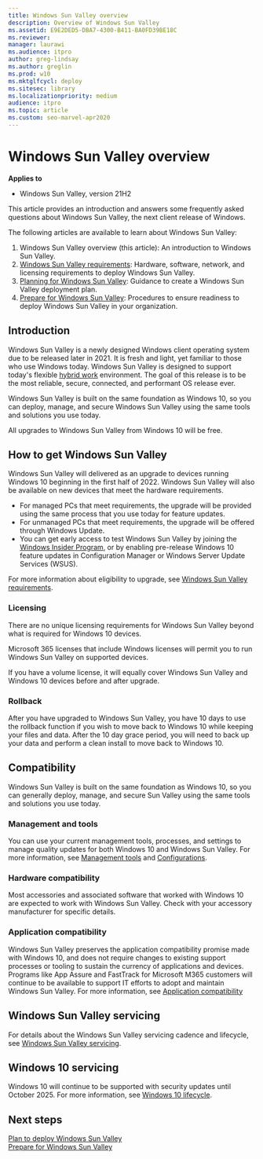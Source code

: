 ```yaml
---
title: Windows Sun Valley overview
description: Overview of Windows Sun Valley
ms.assetid: E9E2DED5-DBA7-4300-B411-BA0FD39BE18C
ms.reviewer: 
manager: laurawi
ms.audience: itpro
author: greg-lindsay
ms.author: greglin
ms.prod: w10
ms.mktglfcycl: deploy
ms.sitesec: library
ms.localizationpriority: medium
audience: itpro
ms.topic: article
ms.custom: seo-marvel-apr2020
---
```


# Windows Sun Valley overview

**Applies to**

-   Windows Sun Valley, version 21H2

This article provides an introduction and answers some frequently asked questions about Windows Sun Valley, the next client release of Windows.

The following articles are available to learn about Windows Sun Valley: 

1. Windows Sun Valley overview (this article): An introduction to Windows Sun Valley.
2. [Windows Sun Valley requirements](windows-sv-requirements.md): Hardware, software, network, and licensing requirements to deploy Windows Sun Valley.
3. [Planning for Windows Sun Valley](windows-sv-plan.md): Guidance to create a Windows Sun Valley deployment plan.
4. [Prepare for Windows Sun Valley](windows-sv-prepare.md): Procedures to ensure readiness to deploy Windows Sun Valley in your organization.

## Introduction

Windows Sun Valley is a newly designed Windows client operating system due to be released later in 2021. It is fresh and light, yet familiar to those who use Windows today. Windows Sun Valley is designed to support today's flexible [hybrid work](https://pulse.microsoft.com/the-journey-to-the-new-normal-driving-innovation-and-productivity-in-a-hybrid-world/) environment. The goal of this release is to be the most reliable, secure, connected, and performant OS release ever. 

Windows Sun Valley is built on the same foundation as Windows 10, so you can deploy, manage, and secure Windows Sun Valley using the same tools and solutions you use today.

All upgrades to Windows Sun Valley from Windows 10 will be free. 

## How to get Windows Sun Valley

Windows Sun Valley will delivered as an upgrade to devices running Windows 10 beginning in the first half of 2022. Windows Sun Valley will also be available on new devices that meet the hardware requirements.
- For managed PCs that meet requirements, the upgrade will be provided using the same process that you use today for feature updates. 
- For unmanaged PCs that meet requirements, the upgrade will be offered through Windows Update.
- You can get early access to test Windows Sun Valley by joining the [Windows Insider Program](https://insider.windows.com), or by enabling pre-release Windows 10 feature updates in Configuration Manager or Windows Server Update Services (WSUS).

For more information about eligibility to upgrade, see [Windows Sun Valley requirements](windows-sv-requirements.md).

### Licensing

There are no unique licensing requirements for Windows Sun Valley beyond what is required for Windows 10 devices.

Microsoft 365 licenses that include Windows licenses will permit you to run Windows Sun Valley on supported devices.

If you have a volume license, it will equally cover Windows Sun Valley and Windows 10 devices before and after upgrade.

### Rollback

After you have upgraded to Windows Sun Valley, you have 10 days to use the rollback function if you wish to move back to Windows 10 while keeping your files and data. After the 10 day grace period, you will need to back up your data and perform a clean install to move back to Windows 10.

## Compatibility

Windows Sun Valley is built on the same foundation as Windows 10, so you can generally deploy, manage, and secure Sun Valley using the same tools and solutions you use today. 

### Management and tools

You can use your current management tools, processes, and settings to manage quality updates for both Windows 10 and Windows Sun Valley. For more information, see [Management tools](windows-sv-prepare.md#management-tools) and [Configurations](windows-sv-plan.md#configurations).

### Hardware compatibility

Most accessories and associated software that worked with Windows 10 are expected to work with Windows Sun Valley. Check with your accessory manufacturer for specific details.

### Application compatibility

Windows Sun Valley preserves the application compatibility promise made with Windows 10, and does not require changes to existing support processes or tooling to sustain the currency of applications and devices. Programs like App Assure and FastTrack for Microsoft M365 customers will continue to be available to support IT efforts to adopt and maintain Windows Sun Valley. For more information, see [Application compatibility](windows-sv-prepare.md#application-compatibility)

## Windows Sun Valley servicing

For details about the Windows Sun Valley servicing cadence and lifecycle, see [Windows Sun Valley servicing](sv-plan.md#servicing).

## Windows 10 servicing

Windows 10 will continue to be supported with security updates until October 2025. For more information, see [Windows 10 lifecycle](windows-sv.plan.md#windows-10-lifecycle).

## Next steps

[Plan to deploy Windows Sun Valley](windows-sv-plan.md)<br>
[Prepare for Windows Sun Valley](windows-sv-prepare.md)
